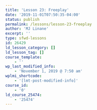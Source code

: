 ```yaml
---
title: 'Lesson 23: Freeplay'
date: '2019-11-01T07:50:35-04:00'
status: publish
permalink: /lessons/lesson-23-freeplay
author: 'MJ Linane'
excerpt: ''
type: sfwd-lessons
id: 26429
ld_lesson_category: []
ld_lesson_tag: []
course_template:
    - ''
wp_last_modified_info:
    - 'November 1, 2019 @ 7:50 am'
wplmi_shortcode:
    - '[lmt-post-modified-info]'
course_id:
    - '0'
ld_course_25474:
    - '25474'
---
```

<!DOCTYPE html PUBLIC "-//W3C//DTD HTML 4.0 Transitional//EN" "http://www.w3.org/TR/REC-html40/loose.dtd">
<?xml encoding="UTF-8">
